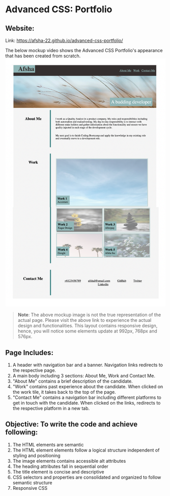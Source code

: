 # Advanced CSS: Portfolio

## Website:

Link: https://afsha-22.github.io/advanced-css-portfolio/

The below mockup video shows the Advanced CSS Portfolio's appearance that has been created from scratch.
![Afsha's Advanced CSS Portfolio](./assets/Images/Mockup.png)

> **Note**: The above mockup image is not the true representation of the actual page. Please visit the above link to experience the actual design and functionalities. This layout contains responsive design, hence, you will notice some elements update at 992px, 768px and 576px.

## Page Includes:

1. A header with navigation bar and a banner. Navigation links redirects to the respective page.
2. A main body including 3 sections: About Me, Work and Contact Me.
3. "About Me" contains a brief description of the candidate.
4. "Work" contains past experience about the candidate. When clicked on the work tile, it takes back to the top of the page.
5. "Contact Me" contains a navigation bar including different platforms to get in touch with the candidate. When clicked on the links, redirects to the respective platform in a new tab.

## Objective: To write the code and achieve following:

1.  The HTML elements are semantic
2.  The HTML element elements follow a logical structure independent of styling and positioning
3.  The image elements contains accessible alt attributes
4.  The heading attributes fall in sequential order
5.  The title element is concise and descriptive
6.  CSS selectors and properties are consolidated and organized to follow semantic structure
7.  Responsive CSS
